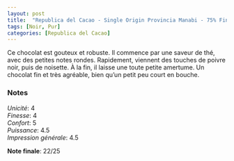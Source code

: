 ```yaml
---
layout: post
title:  "Republica del Cacao - Single Origin Provincia Manabi - 75% Fine Cacao"
tags: [Noir, Pur] 
categories: [Republica del Cacao]
---
```



Ce chocolat est gouteux et robuste. Il commence par une saveur de thé, avec des petites notes rondes. Rapidement, viennent des touches de poivre noir, puis de noisette. À la fin, il laisse une toute petite amertume. Un chocolat fin et très agréable, bien qu’un petit peu court en bouche.

### Notes

_Unicité_: 4  
_Finesse_: 4  
_Confort_: 5  
_Puissance_: 4.5  
_Impression générale_: 4.5

**Note finale**: 22/25